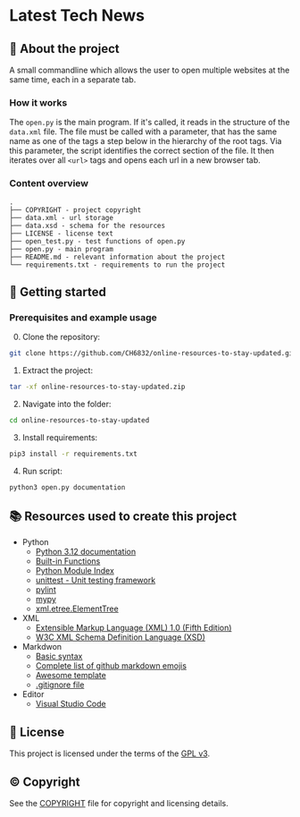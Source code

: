 # Latest Tech News

## :newspaper: About the project

A small commandline which allows the user to open multiple websites at the same time, each in a separate tab.

### How it works

The ```open.py``` is the main program. If it's called, it reads in the structure of the ```data.xml``` file. The file must be called with a parameter, that has the same name as one of the tags a step below in the hierarchy of the root tags. Via this parameter, the script identifies the correct section of the file. It then iterates over all ```<url>``` tags and opens each url in a new browser tab.

### Content overview

    .
    ├── COPYRIGHT - project copyright
    ├── data.xml - url storage
    ├── data.xsd - schema for the resources
    ├── LICENSE - license text
    ├── open_test.py - test functions of open.py    
    ├── open.py - main program
    ├── README.md - relevant information about the project
    └── requirements.txt - requirements to run the project

## :runner: Getting started

### Prerequisites and example usage

0. Clone the repository:

```bash
git clone https://github.com/CH6832/online-resources-to-stay-updated.git
```

1. Extract the project:

```bash
tar -xf online-resources-to-stay-updated.zip
```

2. Navigate into the folder:

```bash
cd online-resources-to-stay-updated
```

3. Install requirements:

```bash
pip3 install -r requirements.txt
```

4. Run script:

```bash
python3 open.py documentation
```

## :books: Resources used to create this project

* Python
  * [Python 3.12 documentation](https://docs.python.org/3/)
  * [Built-in Functions](https://docs.python.org/3/library/functions.html)
  * [Python Module Index](https://docs.python.org/3/py-modindex.html)
  * [unittest - Unit testing framework](https://docs.python.org/3/library/unittest.html)
  * [pylint](https://pylint.readthedocs.io/en/stable/)
  * [mypy](https://mypy.readthedocs.io/en/stable/)
  * [xml.etree.ElementTree](https://docs.python.org/3.11/library/xml.etree.elementtree.html)
* XML
  * [Extensible Markup Language (XML) 1.0 (Fifth Edition)](https://www.w3.org/TR/xml/)
  * [W3C XML Schema Definition Language (XSD)](https://www.w3.org/TR/xmlschema11-1/)
* Markdwon
  * [Basic syntax](https://www.markdownguide.org/basic-syntax/)
  * [Complete list of github markdown emojis](https://dev.to/nikolab/complete-list-of-github-markdown-emoji-markup-5aia)
  * [Awesome template](http://github.com/Human-Activity-Recognition/blob/main/README.md)
  * [.gitignore file](https://git-scm.com/docs/gitignore)
* Editor
  * [Visual Studio Code](https://code.visualstudio.com/)

## :bookmark: License

This project is licensed under the terms of the [GPL v3](LICENSE).

## :copyright: Copyright

See the [COPYRIGHT](COPYRIGHT) file for copyright and licensing details.
